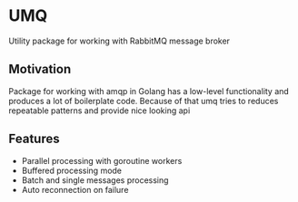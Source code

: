 # UMQ

Utility package for working with RabbitMQ message broker

## Motivation

Package for working with amqp in Golang has a low-level functionality and produces a lot of boilerplate code. Because of that umq tries to reduces repeatable patterns and provide nice looking api

## Features
- Parallel processing with goroutine workers
- Buffered processing mode
- Batch and single messages processing
- Auto reconnection on failure
